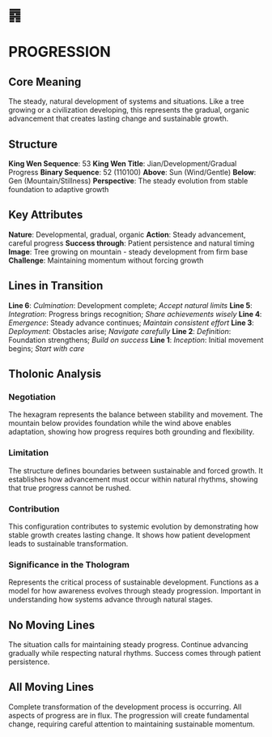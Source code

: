 # ䷴
# PROGRESSION

## Core Meaning
The steady, natural development of systems and situations. Like a tree growing or a civilization developing, this represents the gradual, organic advancement that creates lasting change and sustainable growth.

## Structure
**King Wen Sequence**: 53
**King Wen Title**: Jian/Development/Gradual Progress
**Binary Sequence**: 52 (110100)
**Above**: Sun (Wind/Gentle)
**Below**: Gen (Mountain/Stillness)
**Perspective**: The steady evolution from stable foundation to adaptive growth

## Key Attributes
**Nature**: Developmental, gradual, organic
**Action**: Steady advancement, careful progress
**Success through**: Patient persistence and natural timing
**Image**: Tree growing on mountain - steady development from firm base
**Challenge**: Maintaining momentum without forcing growth

## Lines in Transition
**Line 6**: *Culmination*: Development complete; *Accept natural limits*
**Line 5**: *Integration*: Progress brings recognition; *Share achievements wisely*
**Line 4**: *Emergence*: Steady advance continues; *Maintain consistent effort*
**Line 3**: *Deployment*: Obstacles arise; *Navigate carefully*
**Line 2**: *Definition*: Foundation strengthens; *Build on success*
**Line 1**: *Inception*: Initial movement begins; *Start with care*

## Tholonic Analysis
### Negotiation
The hexagram represents the balance between stability and movement. The mountain below provides foundation while the wind above enables adaptation, showing how progress requires both grounding and flexibility.

### Limitation
The structure defines boundaries between sustainable and forced growth. It establishes how advancement must occur within natural rhythms, showing that true progress cannot be rushed.

### Contribution
This configuration contributes to systemic evolution by demonstrating how stable growth creates lasting change. It shows how patient development leads to sustainable transformation.

### Significance in the Thologram
Represents the critical process of sustainable development. Functions as a model for how awareness evolves through steady progression. Important in understanding how systems advance through natural stages.

## No Moving Lines
The situation calls for maintaining steady progress. Continue advancing gradually while respecting natural rhythms. Success comes through patient persistence.

## All Moving Lines
Complete transformation of the development process is occurring. All aspects of progress are in flux. The progression will create fundamental change, requiring careful attention to maintaining sustainable momentum.